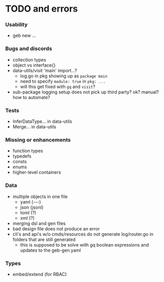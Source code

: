# TODO and errors


### Usability

- geb new ...

### Bugs and discords

- collection types
- object vs interface{}
- data-utils/visit 'main' import...?
  - log.go in pkg showing up as `package main`
  - need to specify `module: true` in `pkg: ...`
  - will this get fixed with `gq` and `visit`?
- sub-package logging setup does not pick up third party? ok? manual? how to automate?

### Tests

- InferDataType... in data-utils
- Merge... in data-utils

### Missing or enhancements

- function types
- typedefs
- consts
- enums
- higher-level containers


### Data

- multiple objects in one file
  - yaml (---)
  - json (jsonl)
  - toml (?)
  - xml (?)
- merging dsl and gen files 
- bad design file does not produce an error
- cli's and api's w/o cmds/resources do not generate log/router.go in folders that are still generated
  - this is supposed to be solve with gq boolean expressions and updates to the geb-gen.yaml


### Types

- embed/extend (for RBAC)

